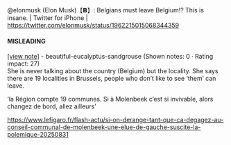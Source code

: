 @elonmusk (Elon Musk)【𝗕】: Belgians must leave Belgium!? This is insane. | Twitter for iPhone | https://twitter.com/elonmusk/status/1962215015068344359

#### MISLEADING

[[view note]](https://x.com/i/birdwatch/n/1962269526470381943) - beautiful-eucalyptus-sandgrouse (Shown notes: 0 · Rating impact: 27)\
She is never talking about the country (Belgium) but the locality. She says there are 19 localities in Brussels, people who don’t like to see ‘them’ can leave. 

‘la Région compte 19 communes. Si à Molenbeek c’est si invivable, alors changez de bord, allez ailleurs’

https://www.lefigaro.fr/flash-actu/si-on-derange-tant-que-ca-degagez-au-conseil-communal-de-molenbeek-une-elue-de-gauche-suscite-la-polemique-20250831
